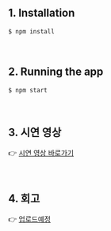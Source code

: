 ## 1. Installation

```bash
$ npm install
```

<br>

## 2. Running the app

```bash
$ npm start
```

<br>

## 3. 시연 영상
👉 [시연 영상 바로가기](https://drive.google.com/file/d/14YvgDVWQ8LW4Wudbx2PNYSl8nesD5cqJ/view?usp=sharing)

<br>

## 4. 회고
👉 <u>업로드예정</u>
